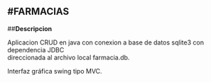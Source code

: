 #**FARMACIAS**
---
##**Descripcion**

Aplicacion CRUD en java con conexion a base de datos sqlite3 con dependencia JDBC<br>
direccionada al archivo local farmacia.db.<br>

Interfaz gráfica swing tipo MVC.

